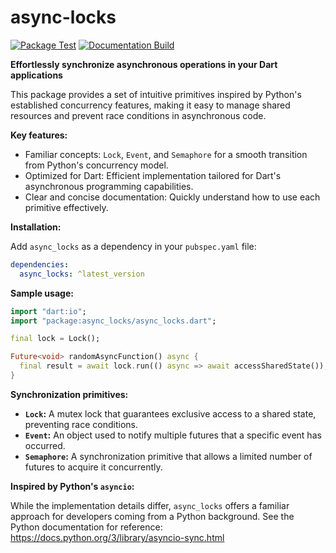 # async-locks

[![Package Test](https://github.com/Serious-senpai/async-locks/actions/workflows/tests.yml/badge.svg)](https://github.com/Serious-senpai/async-locks/actions/workflows/tests.yml)
[![Documentation Build](https://github.com/Serious-senpai/async-locks/actions/workflows/build-docs.yml/badge.svg)](https://github.com/Serious-senpai/async-locks/actions/workflows/build-docs.yml)

**Effortlessly synchronize asynchronous operations in your Dart applications**

This package provides a set of intuitive primitives inspired by Python's established concurrency features, making it easy to manage shared resources and prevent race conditions in asynchronous code. 

**Key features:**

* Familiar concepts: `Lock`, `Event`, and `Semaphore` for a smooth transition from Python's concurrency model.
* Optimized for Dart: Efficient implementation tailored for Dart's asynchronous programming capabilities.
* Clear and concise documentation: Quickly understand how to use each primitive effectively.

**Installation:**

Add `async_locks` as a dependency in your `pubspec.yaml` file:

```yaml
dependencies:
  async_locks: ^latest_version
```

**Sample usage:**

```dart
import "dart:io";
import "package:async_locks/async_locks.dart";

final lock = Lock();

Future<void> randomAsyncFunction() async {
  final result = await lock.run(() async => await accessSharedState());
}
```

**Synchronization primitives:**

* **`Lock`:** A mutex lock that guarantees exclusive access to a shared state, preventing race conditions.
* **`Event`:** An object used to notify multiple futures that a specific event has occurred.
* **`Semaphore`:** A synchronization primitive that allows a limited number of futures to acquire it concurrently.

**Inspired by Python's `asyncio`:**

While the implementation details differ, `async_locks` offers a familiar approach for developers coming from a Python background. See the Python documentation for reference: https://docs.python.org/3/library/asyncio-sync.html
